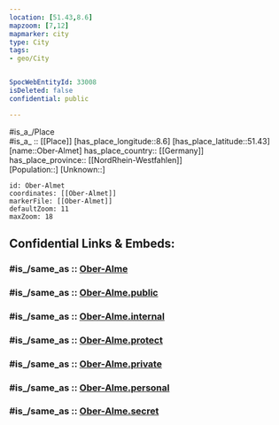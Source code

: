 ```yaml
---
location: [51.43,8.6] 
mapzoom: [7,12] 
mapmarker: city 
type: City
tags:
- geo/City


SpocWebEntityId: 33008
isDeleted: false
confidential: public

---
```

#is_a_/Place  
#is_a_ :: [[Place]] 
[has_place_longitude::8.6] 
[has_place_latitude::51.43] 
[name::Ober-Almet] 
has_place_country:: [[Germany]]  
has_place_province:: [[NordRhein-Westfahlen]]  
[Population::] 
[Unknown::] 


```leaflet
id: Ober-Almet
coordinates: [[Ober-Almet]] 
markerFile: [[Ober-Almet]] 
defaultZoom: 11 
maxZoom: 18
```


## Confidential Links & Embeds: 

### #is_/same_as :: [Ober-Alme](/_Standards/Earth/Continent/Europe/Europe~Central/Germany/Germany~West/Nordrhein-Westfalen/counties~NW/Hochsauerlandkreis/cities~Hochsauerland/Brilon/Ober-Alme.md) 

### #is_/same_as :: [Ober-Alme.public](/_public/Earth/Continent/Europe/Europe~Central/Germany/Germany~West/Nordrhein-Westfalen/counties~NW/Hochsauerlandkreis/cities~Hochsauerland/Brilon/Ober-Alme.public.md) 

### #is_/same_as :: [Ober-Alme.internal](/_internal/Earth/Continent/Europe/Europe~Central/Germany/Germany~West/Nordrhein-Westfalen/counties~NW/Hochsauerlandkreis/cities~Hochsauerland/Brilon/Ober-Alme.internal.md) 

### #is_/same_as :: [Ober-Alme.protect](/_protect/Earth/Continent/Europe/Europe~Central/Germany/Germany~West/Nordrhein-Westfalen/counties~NW/Hochsauerlandkreis/cities~Hochsauerland/Brilon/Ober-Alme.protect.md) 

### #is_/same_as :: [Ober-Alme.private](/_private/Earth/Continent/Europe/Europe~Central/Germany/Germany~West/Nordrhein-Westfalen/counties~NW/Hochsauerlandkreis/cities~Hochsauerland/Brilon/Ober-Alme.private.md) 

### #is_/same_as :: [Ober-Alme.personal](/_personal/Earth/Continent/Europe/Europe~Central/Germany/Germany~West/Nordrhein-Westfalen/counties~NW/Hochsauerlandkreis/cities~Hochsauerland/Brilon/Ober-Alme.personal.md) 

### #is_/same_as :: [Ober-Alme.secret](/_secret/Earth/Continent/Europe/Europe~Central/Germany/Germany~West/Nordrhein-Westfalen/counties~NW/Hochsauerlandkreis/cities~Hochsauerland/Brilon/Ober-Alme.secret.md)

